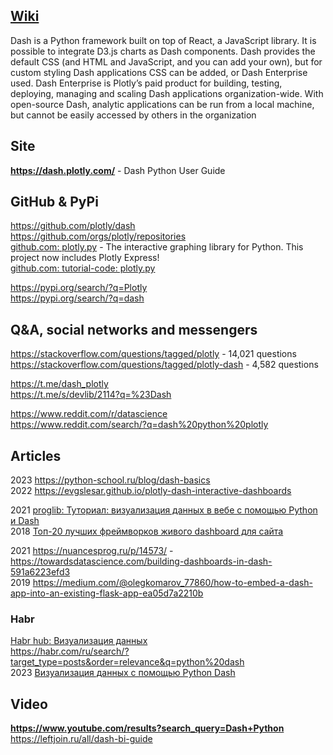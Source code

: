## [Wiki](https://en.wikipedia.org/wiki/Plotly#Dash)               
Dash is a Python framework built on top of React, a JavaScript library. 
It is possible to integrate D3.js charts as Dash components. 
Dash provides the default CSS (and HTML and JavaScript, and you can add your own), but for custom styling Dash applications CSS can be added, or Dash Enterprise used.
Dash Enterprise is Plotly’s paid product for building, testing, deploying, managing and scaling Dash applications organization-wide.
 With open-source Dash, analytic applications can be run from a local machine, but cannot be easily accessed by others in the organization

## Site              
**https://dash.plotly.com/** - Dash Python User Guide                  

## GitHub & PyPi         
https://github.com/plotly/dash          
https://github.com/orgs/plotly/repositories                 
[github.com: plotly.py](https://github.com/plotly/plotly.py) - The interactive graphing library for Python. This project now includes Plotly Express!            
[github.com: tutorial-code: plotly.py](https://github.com/plotly/tutorial-code)                     
          
https://pypi.org/search/?q=Plotly             
https://pypi.org/search/?q=dash                     

## Q&A, social networks and messengers             
https://stackoverflow.com/questions/tagged/plotly - 14,021 questions                
https://stackoverflow.com/questions/tagged/plotly-dash - 4,582 questions                 

https://t.me/dash_plotly           
https://t.me/s/devlib/2114?q=%23Dash         

https://www.reddit.com/r/datascience             
https://www.reddit.com/search/?q=dash%20python%20plotly            

## Articles         
2023 https://python-school.ru/blog/dash-basics         
2022 https://evgslesar.github.io/plotly-dash-interactive-dashboards            

2021 [proglib: Туториал: визуализация данных в вебе с помощью Python и Dash](https://proglib.io/p/tutorial-vizualizaciya-dannyh-v-vebe-s-pomoshchyu-python-i-dash-2021-01-11)             
2018 [Топ-20 лучших фреймворков живого dashboard для сайта](https://proglib.io/p/site-dashboard)    
     
2021 https://nuancesprog.ru/p/14573/ - https://towardsdatascience.com/building-dashboards-in-dash-591a6223efd3         
2019 https://medium.com/@olegkomarov_77860/how-to-embed-a-dash-app-into-an-existing-flask-app-ea05d7a2210b          

### Habr         
[Habr hub: Визуализация данных](https://habr.com/ru/hubs/data_visualization/articles/)   
https://habr.com/ru/search/?target_type=posts&order=relevance&q=python%20dash                
2023 [Визуализация данных с помощью Python Dash](https://habr.com/ru/companies/otus/articles/716190/)           

## Video         
**https://www.youtube.com/results?search_query=Dash+Python**
https://leftjoin.ru/all/dash-bi-guide             

